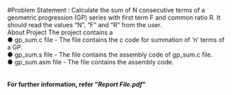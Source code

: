 #Problem Statement :
Calculate the sum of N consecutive terms of a geometric progression (GP) series with first term F and
common ratio R. It should read the values “N”, “F” and “R” from the user.
<br/>
About Project
The project contains a <br/>
● gp_sum.c file - The file contains the c code for summation of ‘n’ terms of a GP.<br/>
● gp_sum.s file - The file contains the assembly code of gp_sum.c file.<br/>
● gp_sum.asm file - The file contains the assembly code.<br/>
<br/>
<br/>
**For further information, refer "*Report File.pdf*"**

